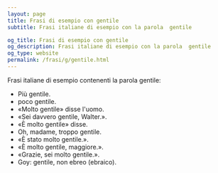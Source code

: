 ```yaml
---
layout: page
title: Frasi di esempio con gentile 
subtitle: Frasi italiane di esempio con la parola  gentile

og_title: Frasi di esempio con gentile 
og_description: Frasi italiane di esempio con la parola  gentile
og_type: website
permalink: /frasi/g/gentile.html
---
```


Frasi italiane di esempio contenenti la parola gentile:


- Più gentile.
- poco gentile.
- «Molto gentile» disse l'uomo.
- «Sei davvero gentile, Walter.».
- «È molto gentile» disse.
- Oh, madame, troppo gentile.
- «È stato molto gentile.».
- «È molto gentile, maggiore.».
- «Grazie, sei molto gentile.».
- Goy: gentile, non ebreo (ebraico).
